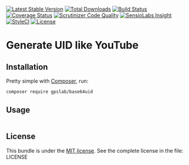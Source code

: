 [![Latest Stable Version](https://img.shields.io/packagist/v/gpslab/base64uid.svg?maxAge=3600&label=stable)](https://packagist.org/packages/gpslab/base64uid)
[![Total Downloads](https://img.shields.io/packagist/dt/gpslab/base64uid.svg?maxAge=3600)](https://packagist.org/packages/gpslab/base64uid)
[![Build Status](https://img.shields.io/travis/gpslab/base64uid.svg?maxAge=3600)](https://travis-ci.org/gpslab/base64uid)
[![Coverage Status](https://img.shields.io/coveralls/gpslab/base64uid.svg?maxAge=3600)](https://coveralls.io/github/gpslab/base64uid?branch=master)
[![Scrutinizer Code Quality](https://img.shields.io/scrutinizer/g/gpslab/base64uid.svg?maxAge=3600)](https://scrutinizer-ci.com/g/gpslab/base64uid/?branch=master)
[![SensioLabs Insight](https://img.shields.io/sensiolabs/i/0feb22b7-b64d-462d-b8ba-da49e548be70.svg?maxAge=3600&label=SLInsight)](https://insight.sensiolabs.com/projects/0feb22b7-b64d-462d-b8ba-da49e548be70)
[![StyleCI](https://styleci.io/repos/94885299/shield?branch=master)](https://styleci.io/repos/94885299)
[![License](https://img.shields.io/packagist/l/gpslab/base64uid.svg?maxAge=3600)](https://github.com/gpslab/base64uid)

# Generate UID like YouTube

## Installation

Pretty simple with [Composer](http://packagist.org), run:

```sh
composer require gpslab/base64uid
```

## Usage

```php
```

## License

This bundle is under the [MIT license](http://opensource.org/licenses/MIT). See the complete license in the file: LICENSE
